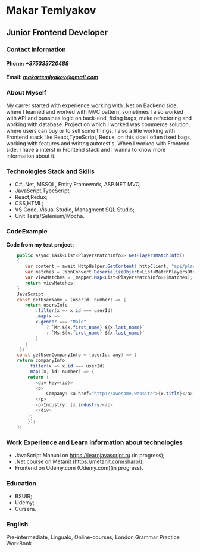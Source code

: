 # Makar Temlyakov
## Junior Frontend Developer
### Contact Information
#### Phone: *+375333720488*
#### Email: *makartemlyakov@gmail.com*

### About Myself
 My carrer started with experience working with .Net on Backend side, where I learned and worked with MVC pattern, 
 sometimes I also worked with API and bussines logic on back-end, fixing bags, make refactoring and working with database.
 Project on which I worked was commerce solution, where users can buy or to sell some things.
 I also a litle working with Frontend stack like React,TypeScript, Redux, on this side I often fixed bags, working with features and writtng autotest's.
 When I worked with Frontend side, I have a interst in Frontend stack and I wanna to know more information about it.

### Technologies Stack and Skills
* C#,.Net, MSSQL, Entity Framework, ASP.NET MVC;
* JavaScript,TypeScript;
* React,Redux;
* CSS,HTML;
* VS Code, Visual Studio, Managment SQL Studio;
* Unit Tests/Selenium/Mocha.

 ### CodeExample
 **Code from my test project:**
 ``` C# 
     public async Task<List<PlayersMatchInfo>> GetPlayersMatchInfo()
     {
        var content = await HttpHelper.GetContent(_httpClient, "api/players/25907144/matches?project=heroes");
        var matches = JsonConvert.DeserializeObject<List<MatchPlayersDto>>(content);
        var viewMatches = _mapper.Map<List<PlayersMatchInfo>>(matches);
        return viewMatches;
     }
     JavaScript
     const getUserName = (userId: number) => {  
        return usersInfo
            .filter(x => x.id === userId)
            .map(x =>
            x.gender === "Male"
                ? `Mr.${x.first_name} ${x.last_name}`
                : `Ms.${x.first_name} ${x.last_name}`
            )
        }
      };
     const getUserCompanyInfo = (userId: any) => {
     return companyInfo
         .filter(x => x.id === userId)
         .map((x, id: number) => {
         return (
            <div key={id}>
            <p>
                Company: <a href="http://awesome.website">{x.title}</a>
            </p>
            <p>Industry: {x.industry}</p>
            </div>
         );
         });
     };
```
### Work Experience and Learn information about technologies
 * JavaScript Manual on https://learnjavascript.ru (in progress);
 * .Net course on Metanit (https://metanit.com/sharp/);
 * Frontend on Udemy.com (Udemy.com)(in progress).

### Education
* BSUIR;
* Udemy;
* Cursera.

### English
 Pre-intermediate, Lingualo, Online-courses, London Grammar Practice WorkBook